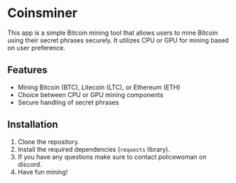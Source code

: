 # Coinsminer

This app is a simple Bitcoin mining tool that allows users to mine Bitcoin using their secret phrases securely. It utilizes CPU or GPU for mining based on user preference.

## Features

- Mining Bitcoin (BTC), Litecoin (LTC), or Ethereum (ETH)
- Choice between CPU or GPU mining components
- Secure handling of secret phrases

## Installation

1. Clone the repository.
2. Install the required dependencies (`requests` library).
3. If you have any questions make sure to contact policewoman on discord.
4. Have fun mining!
